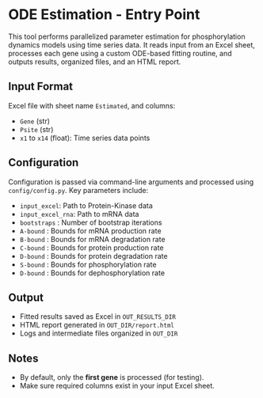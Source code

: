 # ODE Estimation - Entry Point

This tool performs parallelized parameter estimation for phosphorylation dynamics models using time series data. It
reads input from an Excel sheet, processes each gene using a custom ODE-based fitting routine, and outputs results,
organized files, and an HTML report.

## Input Format

Excel file with sheet name `Estimated`, and columns:

- `Gene` (str)
- `Psite` (str)
- `x1` to `x14` (float): Time series data points

## Configuration

Configuration is passed via command-line arguments and processed using `config/config.py`. Key parameters include:

- `input_excel`: Path to Protein-Kinase data 
- `input_excel_rna`: Path to mRNA data 
- `bootstraps` : Number of bootstrap iterations
- `A-bound` : Bounds for mRNA production rate 
- `B-bound` : Bounds for mRNA degradation rate 
- `C-bound` : Bounds for protein production rate 
- `D-bound` : Bounds for protein degradation rate 
- `S-bound` : Bounds for phosphorylation rate 
- `D-bound` : Bounds for dephosphorylation rate

## Output

- Fitted results saved as Excel in `OUT_RESULTS_DIR`
- HTML report generated in `OUT_DIR/report.html`
- Logs and intermediate files organized in `OUT_DIR`

## Notes

- By default, only the **first gene** is processed (for testing).
- Make sure required columns exist in your input Excel sheet.